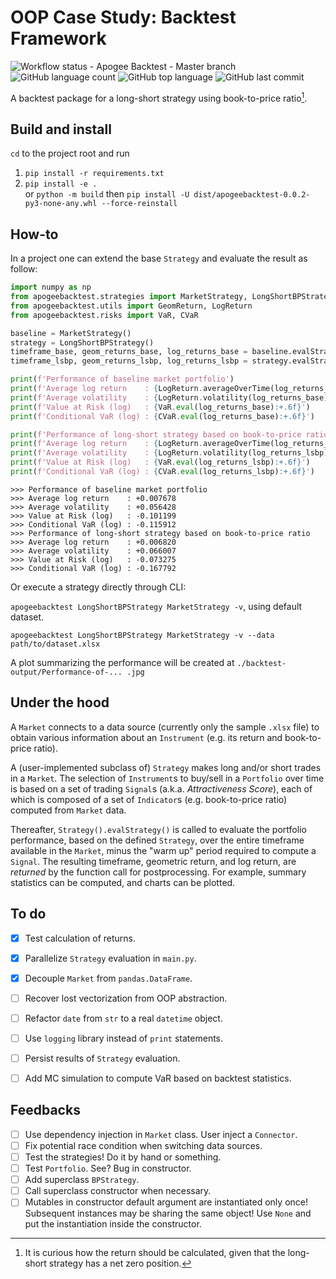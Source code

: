 # OOP Case Study: Backtest Framework

![Workflow status - Apogee Backtest - Master branch](https://github.com/tinkei/apogeebacktest/actions/workflows/python-package.yml/badge.svg?branch=master)
![GitHub language count](https://img.shields.io/github/languages/count/tinkei/apogeebacktest)
![GitHub top language](https://img.shields.io/github/languages/top/tinkei/apogeebacktest)
![GitHub last commit](https://img.shields.io/github/last-commit/tinkei/apogeebacktest)

A backtest package for a long-short strategy using book-to-price ratio[^1].

[^1]: It is curious how the return should be calculated, given that the long-short strategy has a net zero position.


## Build and install

`cd` to the project root and run

1. `pip install -r requirements.txt`
1. `pip install -e .`  
   or `python -m build` then `pip install -U dist/apogeebacktest-0.0.2-py3-none-any.whl --force-reinstall`


## How-to

In a project one can extend the base `Strategy` and evaluate the result as follow:

```python
import numpy as np
from apogeebacktest.strategies import MarketStrategy, LongShortBPStrategy
from apogeebacktest.utils import GeomReturn, LogReturn
from apogeebacktest.risks import VaR, CVaR

baseline = MarketStrategy()
strategy = LongShortBPStrategy()
timeframe_base, geom_returns_base, log_returns_base = baseline.evalStrategy()
timeframe_lsbp, geom_returns_lsbp, log_returns_lsbp = strategy.evalStrategy()

print(f'Performance of baseline market portfolio')
print(f'Average log return    : {LogReturn.averageOverTime(log_returns_base):+.6f}')
print(f'Average volatility    : {LogReturn.volatility(log_returns_base):+.6f}')
print(f'Value at Risk (log)   : {VaR.eval(log_returns_base):+.6f}')
print(f'Conditional VaR (log) : {CVaR.eval(log_returns_base):+.6f}')

print(f'Performance of long-short strategy based on book-to-price ratio')
print(f'Average log return    : {LogReturn.averageOverTime(log_returns_lsbp):+.6f}')
print(f'Average volatility    : {LogReturn.volatility(log_returns_lsbp):+.6f}')
print(f'Value at Risk (log)   : {VaR.eval(log_returns_lsbp):+.6f}')
print(f'Conditional VaR (log) : {CVaR.eval(log_returns_lsbp):+.6f}')
```

```none
>>> Performance of baseline market portfolio
>>> Average log return    : +0.007678
>>> Average volatility    : +0.056428
>>> Value at Risk (log)   : -0.101199
>>> Conditional VaR (log) : -0.115912
>>> Performance of long-short strategy based on book-to-price ratio
>>> Average log return    : +0.006820
>>> Average volatility    : +0.066007
>>> Value at Risk (log)   : -0.073275
>>> Conditional VaR (log) : -0.167792
```

Or execute a strategy directly through CLI:

`apogeebacktest LongShortBPStrategy MarketStrategy -v`, using default dataset.

`apogeebacktest LongShortBPStrategy MarketStrategy -v --data path/to/dataset.xlsx`

A plot summarizing the performance will be created at `./backtest-output/Performance-of-... .jpg`


## Under the hood

A `Market` connects to a data source (currently only the sample `.xlsx` file) to obtain various information about an `Instrument` (e.g. its return and book-to-price ratio).

A (user-implemented subclass of) `Strategy` makes long and/or short trades in a `Market`. The selection of `Instrument`s to buy/sell in a `Portfolio` over time is based on a set of trading `Signal`s (a.k.a. _Attractiveness Score_), each of which is composed of a set of `Indicator`s (e.g. book-to-price ratio) computed from `Market` data.

Thereafter, `Strategy().evalStrategy()` is called to evaluate the portfolio performance, based on the defined `Strategy`, over the entire timeframe available in the `Market`, minus the "warm up" period required to compute a `Signal`. The resulting timeframe, geometric return, and log return, are _returned_ by the function call for postprocessing. For example, summary statistics can be computed, and charts can be plotted.


## To do

- [x] Test calculation of returns.
- [x] Parallelize `Strategy` evaluation in `main.py`.
- [x] Decouple `Market` from `pandas.DataFrame`.
- [ ] Recover lost vectorization from OOP abstraction.
- [ ] Refactor `date` from `str` to a real `datetime` object.
- [ ] Use `logging` library instead of `print` statements.
- [ ] Persist results of `Strategy` evaluation.
- [ ] Add MC simulation to compute VaR based on backtest statistics.


## Feedbacks

- [ ] Use dependency injection in `Market` class. User inject a `Connector`.
- [ ] Fix potential race condition when switching data sources.
- [ ] Test the strategies! Do it by hand or something.
- [ ] Test `Portfolio`. See? Bug in constructor.
- [ ] Add superclass `BPStrategy`.
- [ ] Call superclass constructor when necessary.
- [ ] Mutables in constructor default argument are instantiated only once! Subsequent instances may be sharing the same object! Use `None` and put the instantiation inside the constructor.
